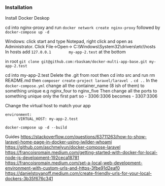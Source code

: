 ### Installation
Install Docker Deskop

cd into nginx-proxy and run ```docker network create nginx-proxy``` followed by ```docker-compose up -d```

Windows: click start and type Notepad, right click and open as Administrator. Click File->Open-> C:\Windows\System32\drivers\etc\hosts
In hosts add ```127.0.0.1        my-app-2.test``` at the bottom

in root ```git clone git@github.com:rbaskam/docker-multi-app-base.git my-app-2.test```

cd into my-app-2.test Delete the .git from root then cd into src and run rm README.md then ```composer create-project laravel/laravel .```
```cd ..```
In the ```docker-compose.yml``` change all the container_name (8 ish of them) to something unique e.g nginx_four to nginx_five
Then change all the ports to something unique only the first part so - 3306:3306 becomes - 3307:3306

Change the virtual host to match your app
```
environment:
      VIRTUAL_HOST: my-app-2.test
```

```docker-compose up -d --build```

Guides
https://stackoverflow.com/questions/63711263/how-to-show-laravel-home-page-in-docker-using-jwilder-whoami
https://github.com/aschmelyun/docker-compose-laravel
https://francoisromain.medium.com/getting-started-with-docker-for-local-node-js-development-192ceca18781
https://francoisromain.medium.com/set-a-local-web-development-environment-with-custom-urls-and-https-3fbe91d2eaf0
https://danielstoyanoff.medium.com/create-friendly-urls-for-your-local-dockers-3b35f676c341